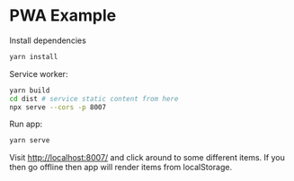 # PWA Example

Install dependencies

```sh
yarn install
```

Service worker:

```sh
yarn build
cd dist # service static content from here
npx serve --cors -p 8007
```

Run app:

```sh
yarn serve
```

Visit [http://localhost:8007/](http://localhost:8007/) and click around to some
different items. If you then go offline then app will render items from
localStorage.
